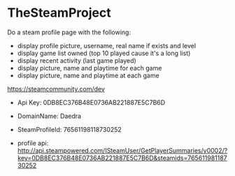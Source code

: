 # TheSteamProject

Do a steam profile page with the following: 

- display profile picture, username, real name if exists and level
- display game list owned (top 10 played cause it's a long list)
- display recent activity (last game played)
- display picture, name and playtime for each game
- display picture, name and playtime at each game

https://steamcommunity.com/dev

- Api Key: 0DB8EC376B48E0736AB221887E5C7B6D
- DomainName: Daedra
- SteamProfileId: 76561198118730252

- profile api: http://api.steampowered.com/ISteamUser/GetPlayerSummaries/v0002/?key=0DB8EC376B48E0736AB221887E5C7B6D&steamids=76561198118730252
